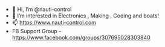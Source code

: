 - 👋 Hi, I’m @nauti-control
- 👀 I’m interested in Electronics , Making , Coding and boats!
- 📫 https://www.nauti-control.com  
- FB Support Group -  https://www.facebook.com/groups/307695028303840


